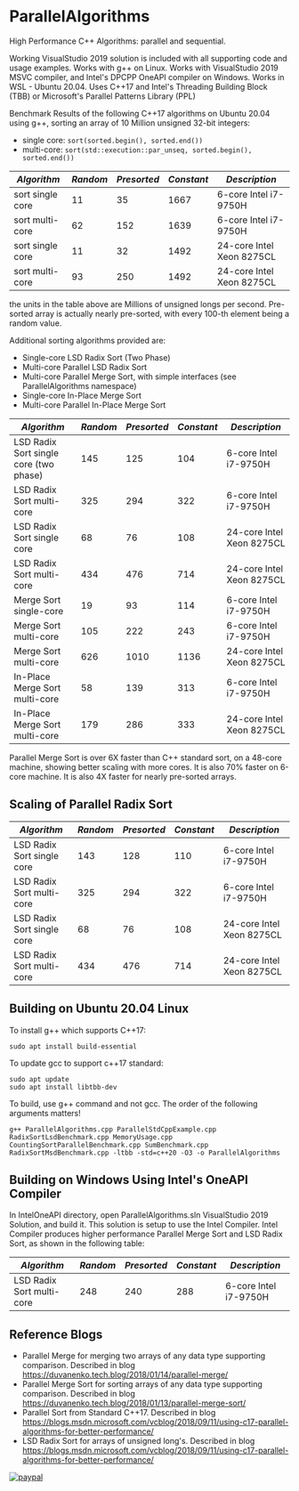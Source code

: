 # ParallelAlgorithms

High Performance C++ Algorithms: parallel and sequential.

Working VisualStudio 2019 solution is included with all supporting code and usage examples.
Works with g++ on Linux. Works with VisualStudio 2019 MSVC compiler, and Intel's DPCPP OneAPI compiler on Windows. Works in WSL - Ubuntu 20.04.
Uses C++17 and Intel's Threading Building Block (TBB) or Microsoft's Parallel Patterns Library (PPL)

Benchmark Results of the following C++17 algorithms on Ubuntu 20.04 using g++, sorting an array of 10 Million unsigned 32-bit integers:
- single core: ```sort(sorted.begin(), sorted.end())```
- multi-core: ```sort(std::execution::par_unseq, sorted.begin(), sorted.end())```

*Algorithm*|*Random*|*Presorted*|*Constant*|*Description*
--- | --- | --- | --- | ---
sort single core |11|35|1667| 6-core Intel i7-9750H
sort multi-core |62|152|1639| 6-core Intel i7-9750H
sort single core |11|32|1492| 24-core Intel Xeon 8275CL
sort multi-core |93|250|1492| 24-core Intel Xeon 8275CL

the units in the table above are Millions of unsigned longs per second. Pre-sorted array is actually nearly pre-sorted, with every 100-th element being a random value.

Additional sorting algorithms provided are:
- Single-core LSD Radix Sort (Two Phase)
- Multi-core Parallel LSD Radix Sort
- Multi-core Parallel Merge Sort, with simple interfaces (see ParallelAlgorithms namespace)
- Single-core In-Place Merge Sort
- Multi-core Parallel In-Place Merge Sort

*Algorithm*|*Random*|*Presorted*|*Constant*|*Description*
--- | --- | --- | --- | ---
LSD Radix Sort single core (two phase) |145|125|104| 6-core Intel i7-9750H
LSD Radix Sort multi-core |325|294|322| 6-core Intel i7-9750H
LSD Radix Sort single core |68|76|108| 24-core Intel Xeon 8275CL
LSD Radix Sort multi-core |434|476|714| 24-core Intel Xeon 8275CL
Merge Sort single-core |19|93|114| 6-core Intel i7-9750H
Merge Sort multi-core |105|222|243| 6-core Intel i7-9750H
Merge Sort multi-core |626|1010|1136| 24-core Intel Xeon 8275CL
In-Place Merge Sort multi-core |58|139|313| 6-core Intel i7-9750H
In-Place Merge Sort multi-core |179|286|333| 24-core Intel Xeon 8275CL

Parallel Merge Sort is over 6X faster than C++ standard sort, on a 48-core machine, showing better scaling
with more cores. It is also 70% faster on 6-core machine. It is also 4X faster for nearly pre-sorted arrays.

## Scaling of Parallel Radix Sort

*Algorithm*|*Random*|*Presorted*|*Constant*|*Description*
--- | --- | --- | --- | ---
LSD Radix Sort single core |143|128|110| 6-core Intel i7-9750H
LSD Radix Sort multi-core |325|294|322| 6-core Intel i7-9750H
LSD Radix Sort single core |68|76|108| 24-core Intel Xeon 8275CL
LSD Radix Sort multi-core |434|476|714| 24-core Intel Xeon 8275CL

## Building on Ubuntu 20.04 Linux
To install g++ which supports C++17:
```
sudo apt install build-essential
```

To update gcc to support c++17 standard:
```
sudo apt update
sudo apt install libtbb-dev
```

To build, use g++ command and not gcc. The order of the following arguments matters!
```
g++ ParallelAlgorithms.cpp ParallelStdCppExample.cpp RadixSortLsdBenchmark.cpp MemoryUsage.cpp CountingSortParallelBenchmark.cpp SumBenchmark.cpp RadixSortMsdBenchmark.cpp -ltbb -std=c++20 -O3 -o ParallelAlgorithms
```

## Building on Windows Using Intel's OneAPI Compiler
In IntelOneAPI directory, open ParallelAlgorithms.sln VisualStudio 2019 Solution, and build it. This solution is setup to use the Intel Compiler.
Intel Compiler produces higher performance Parallel Merge Sort and LSD Radix Sort, as shown in the following table:

*Algorithm*|*Random*|*Presorted*|*Constant*|*Description*
--- | --- | --- | --- | ---
LSD Radix Sort multi-core |248|240|288| 6-core Intel i7-9750H

## Reference Blogs
- Parallel Merge for merging two arrays of any data type supporting comparison. Described in blog https://duvanenko.tech.blog/2018/01/14/parallel-merge/
- Parallel Merge Sort for sorting arrays of any data type supporting comparison. Described in blog https://duvanenko.tech.blog/2018/01/13/parallel-merge-sort/
- Parallel Sort from Standard C++17. Described in blog https://blogs.msdn.microsoft.com/vcblog/2018/09/11/using-c17-parallel-algorithms-for-better-performance/
- LSD Radix Sort for arrays of unsigned long's. Described in blog https://blogs.msdn.microsoft.com/vcblog/2018/09/11/using-c17-parallel-algorithms-for-better-performance/


[![paypal](https://www.paypalobjects.com/en_US/i/btn/btn_donateCC_LG.gif)](https://www.paypal.com/cgi-bin/webscr?cmd=_s-xclick&hosted_button_id=LDD8L7UPAC7QL)
